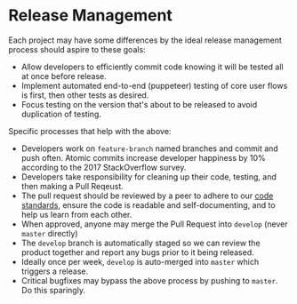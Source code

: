 

# Release Management

Each project may have some differences by the ideal release management process should aspire to these goals:

  * Allow developers to efficiently commit code knowing it will be tested all at once before release.
  * Implement automated end-to-end (puppeteer) testing of core user flows is first, then other tests as desired.
  * Focus testing on the version that's about to be released to avoid duplication of testing.

Specific processes that help with the above:

  * Developers work on `feature-branch` named branches and commit and push often. Atomic commits increase developer happiness by 10% according to the 2017 StackOverflow survey.
  * Developers take responsibility for cleaning up their code, testing, and then making a Pull Reqeust.
  * The pull request should be reviewed by a peer to adhere to our [code standards](./engineering/CODE_PROJECT_STANDARDS.md), ensure the code is readable and self-documenting, and to help us learn from each other.
  * When approved, anyone may merge the Pull Request into `develop` (never `master` directly)
  * The `develop` branch is automatically staged so we can review the product together and report any bugs prior to it being released.
  * Ideally once per week, `develop` is auto-merged into `master` which triggers a release.
  * Critical bugfixes may bypass the above process by pushing to `master`. Do this sparingly. 
  
